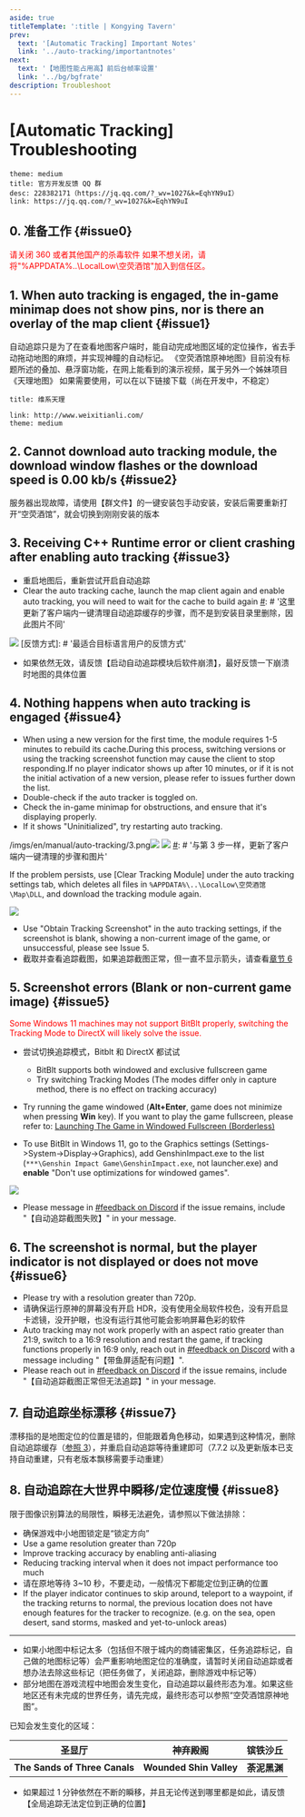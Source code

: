 ```yaml
---
aside: true
titleTemplate: ':title | Kongying Tavern'
prev:
  text: '[Automatic Tracking] Important Notes'
  link: '../auto-tracking/importantnotes'
next:
  text: '【地图性能占用高】前后台帧率设置'
  link: '../bg/bgfrate'
description: Troubleshoot
---
```


[文：自动追踪问题排查.docx]: # '以下为 问题排查 内容'

# [Automatic Tracking] Troubleshooting

```card
theme: medium
title: 官方开发反馈 QQ 群
desc: 228382171（https://jq.qq.com/?_wv=1027&k=EqhYN9uI）
link: https://jq.qq.com/?_wv=1027&k=EqhYN9uI
```

## 0. 准备工作 {#issue0}

<span style="color: red">请关闭 360 或者其他国产的杀毒软件 如果不想关闭，请将"%APPDATA%\..\LocalLow\空荧酒馆\"加入到信任区。</span>

## 1. When auto tracking is engaged, the in-game minimap does not show pins, nor is there an overlay of the map client {#issue1}
[#]: # '这里没有直接翻译，因英文用户大概率没有看过演示视频，未提及《天理地图》'

自动追踪只是为了在查看地图客户端时，能自动完成地图区域的定位操作，省去手动拖动地图的麻烦，并实现神瞳的自动标记。 《空荧酒馆原神地图》目前没有标题所述的叠加、悬浮窗功能，在网上能看到的演示视频，属于另外一个姊妹项目《天理地图》 如果需要使用，可以在以下链接下载（尚在开发中，不稳定）

```card
title: 维系天理

link: http://www.weixitianli.com/
theme: medium
```

## 2. Cannot download auto tracking module, the download window flashes or the download speed is 0.00 kb/s {#issue2}
[#]: # '“请使用【群文件】的一键安装包手动安装” 的部分 替换 给了 dc 服务器里的下载频道'

服务器出现故障，请使用【群文件】的一键安装包手动安装，安装后需要重新打开“空荧酒馆”，就会切换到刚刚安装的版本

## 3. Receiving C++ Runtime error or client crashing after enabling auto tracking {#issue3}

- 重启地图后，重新尝试开启自动追踪
- Clear the auto tracking cache, launch the map client again and enable auto tracking, you will need to wait for the cache to build again
[#]: # '这里更新了客户端内一键清理自动追踪缓存的步骤，而不是到安装目录里删除，因此图片不同'

![](/imgs/manual/auto-tracking/6.png)
[反馈方式]: # '最适合目标语言用户的反馈方式'

- 如果依然无效，请反馈【启动自动追踪模块后软件崩溃】，最好反馈一下崩溃时地图的具体位置

## 4. Nothing happens when auto tracking is engaged {#issue4}

- When using a new version for the first time, the module requires 1-5 minutes to rebuild its cache.During this process, switching versions or using the tracking screenshot function may cause the client to stop responding.If no player indicator shows up after 10 minutes, or if it is not the initial activation of a new version, please refer to issues further down the list.
- Double-check if the auto tracker is toggled on.
- Check the in-game minimap for obstructions, and ensure that it's displaying properly.
- If it shows "Uninitialized", try restarting auto tracking.

/imgs/en/manual/auto-tracking/3.png![](/imgs/manual/auto-tracking/4.png) ![](/imgs/manual/auto-tracking/5.png)
[#]: # '与第 3 步一样，更新了客户端内一键清理的步骤和图片'

If the problem persists, use [Clear Tracking Module] under the auto tracking settings tab, which deletes all files in `%APPDATA%\..\LocalLow\空荧酒馆\Map\DLL`, and download the tracking module again.

![](/imgs/manual/auto-tracking/1.png)

- Use "Obtain Tracking Screenshot" in the auto tracking settings, if the screenshot is blank, showing a non-current image of the game, or unsuccessful, please see Issue 5.
- 截取并查看追踪截图，如果追踪截图正常，但一直不显示箭头，请查看[章节 6](#issue6)

## 5. Screenshot errors (Blank or non-current game image) {#issue5}

<span style="color: red">Some Windows 11 machines may not support BitBlt properly, switching the Tracking Mode to DirectX will likely solve the issue.</span>

- 尝试切换追踪模式，Bitblt 和 DirectX 都试试

  - BitBlt supports both windowed and exclusive fullscreen game
  - Try switching Tracking Modes (The modes differ only in capture method, there is no effect on tracking accuracy)

- Try running the game windowed (**Alt+Enter**, game does not minimize when pressing **Win** key). If you want to play the game fullscreen, please refer to: [Launching The Game in Windowed Fullscreen (Borderless)](../overlay-mode/fullscreen-windowed/launching.md)

- To use BitBlt in Windows 11, go to the Graphics settings (Settings->System->Display->Graphics), add GenshinImpact.exe to the list (`***\Genshin Impact Game\GenshinImpact.exe`, not launcher.exe) and **enable** "Don't use optimizations for windowed games".

![](/imgs/manual/auto-tracking/windowedoptimization.png)

- Please message in [#feedback on Discord](https://discord.gg/8wgttNDwse) if the issue remains, include "【自动追踪截图失败】" in your message.

## 6. The screenshot is normal, but the player indicator is not displayed or does not move {#issue6}

- Please try with a resolution greater than 720p.
- 请确保运行原神的屏幕没有开启 HDR，没有使用全局软件校色，没有开启显卡滤镜，没开护眼，也没有运行其他可能会影响屏幕色彩的软件
- Auto tracking may not work properly with an aspect ratio greater than 21:9, switch to a 16:9 resolution and restart the game, if tracking functions properly in 16:9 only, reach out in [#feedback on Discord](https://discord.gg/8wgttNDwse) with a message including "【带鱼屏适配有问题】".
- Please reach out in [#feedback on Discord](https://discord.gg/8wgttNDwse) if the issue remains, include "【自动追踪截图正常但无法追踪】" in your message.

## 7. 自动追踪坐标漂移 {#issue7}

漂移指的是地图定位的位置是错的，但能跟着角色移动，如果遇到这种情况，删除自动追踪缓存（[参照 3](#issue3)），并重启自动追踪等待重建即可（7.7.2 以及更新版本已支持自动重建，只有老版本飘移需要手动重建）

## 8. 自动追踪在大世界中瞬移/定位速度慢 {#issue8}

限于图像识别算法的局限性，瞬移无法避免，请参照以下做法排除：

- 确保游戏中小地图锁定是“锁定方向”
- Use a game resolution greater than 720p
- Improve tracking accuracy by enabling anti-aliasing
- Reducing tracking interval when it does not impact performance too much
- 请在原地等待 3~10 秒，不要走动，一般情况下都能定位到正确的位置
- If the player indicator continues to skip around, teleport to a waypoint, if the tracking returns to normal, the previous location does not have enough features for the tracker to recognize. (e.g. on the sea, open desert, sand storms, masked and yet-to-unlock areas)

---

- 如果小地图中标记太多（包括但不限于城内的商铺密集区，任务追踪标记，自己做的地图标记等）会严重影响地图定位的准确度，请暂时关闭自动追踪或者想办法去除这些标记（把任务做了，关闭追踪，删除游戏中标记等）
- 部分地图在游戏流程中地图会发生变化，自动追踪以最终形态为准。如果这些地区还有未完成的世界任务，请先完成，最终形态可以参照“空荧酒馆原神地图”。

已知会发生变化的区域：

| 圣显厅                           | 神弃殿阁                    | 镔铁沙丘     |
| ----------------------------- | ----------------------- | -------- |
| **The Sands of Three Canals** | **Wounded Shin Valley** | **荼泥黑渊** |

- 如果超过 1 分钟依然在不断的瞬移，并且无论传送到哪里都是如此，请反馈【全局追踪无法定位到正确的位置】
